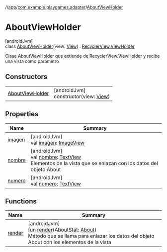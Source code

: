 //[app](../../../index.md)/[com.example.playgames.adapter](../index.md)/[AboutViewHolder](index.md)

# AboutViewHolder

[androidJvm]\
class [AboutViewHolder](index.md)(view: [View](https://developer.android.com/reference/kotlin/android/view/View.html)) : [RecyclerView.ViewHolder](https://developer.android.com/reference/kotlin/androidx/recyclerview/widget/RecyclerView.ViewHolder.html)

Clase AboutViewHolder que extiende de RecyclerView.ViewHolder y recibe una vista como parámetro

## Constructors

| | |
|---|---|
| [AboutViewHolder](-about-view-holder.md) | [androidJvm]<br>constructor(view: [View](https://developer.android.com/reference/kotlin/android/view/View.html)) |

## Properties

| Name | Summary |
|---|---|
| [imagen](imagen.md) | [androidJvm]<br>val [imagen](imagen.md): [ImageView](https://developer.android.com/reference/kotlin/android/widget/ImageView.html) |
| [nombre](nombre.md) | [androidJvm]<br>val [nombre](nombre.md): [TextView](https://developer.android.com/reference/kotlin/android/widget/TextView.html)<br>Elementos de la vista que se enlazan con los datos del objeto About |
| [numero](numero.md) | [androidJvm]<br>val [numero](numero.md): [TextView](https://developer.android.com/reference/kotlin/android/widget/TextView.html) |

## Functions

| Name | Summary |
|---|---|
| [render](render.md) | [androidJvm]<br>fun [render](render.md)(AboutStat: [About](../../com.example.playgames.model/-about/index.md))<br>Método que se llama para enlazar los datos del objeto About con los elementos de la vista |
